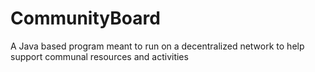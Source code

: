 # CommunityBoard
A Java based program meant to run on a decentralized network to help support communal resources and activities
